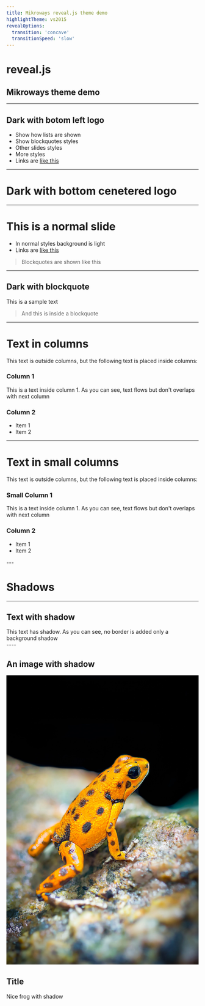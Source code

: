 ```yaml
---
title: Mikroways reveal.js theme demo
highlightTheme: vs2015
revealOptions:
  transition: 'concave'
  transitionSpeed: 'slow'
---
```

<!-- .slide: class="main-cover" data-transition="zoom" -->

# reveal.js
## Mikroways theme demo

---
<!-- .slide: class="dark-logo-left" -->

## Dark with botom left logo

* Show how lists are shown
* Show blockquotes styles
* Other slides styles
* More styles
* Links are [like this](https://mikroways.net)

----
<!-- .slide: class="dark-logo-center" -->

# Dark with bottom cenetered logo

----
# This is a normal slide

* In normal styles background is light
* Links are [like this](https://mikroways.net)

> Blockquotes are shown like this
---
<!-- .slide: class="dark-logo-center" -->
## Dark with blockquote

This is a sample text

> And this is inside a blockquote

---
# Text in columns

This text is outside columns, but the following text is placed inside columns:

<div class="container">
<div class="col">

### Column 1

This is a text inside column 1. As you can see, text flows but don't overlaps
with next column
</div>

<div class="col">

### Column 2

* Item 1
* Item 2
</div>
</div>

----
# Text in small columns

This text is outside columns, but the following text is placed inside columns:

<div class="container">
<div class="col small">

### Small Column 1

This is a text inside column 1. As you can see, text flows but don't overlaps
with next column
</div>

<div class="col">

### Column 2

* Item 1
* Item 2
</div>
</div>
---

# Shadows

---

## Text with shadow

<div class="shadow">
This text has shadow. As you can see, no border is added only a background
shadow
</div>
----

## An image with shadow

<div class="container small">

<div class="col">

![some image](images/frog.jpeg)<!--.element: height="400px" class="shadow" -->

</div>
<div class="col">

## Title

Nice frog with shadow

</div>
</div>

